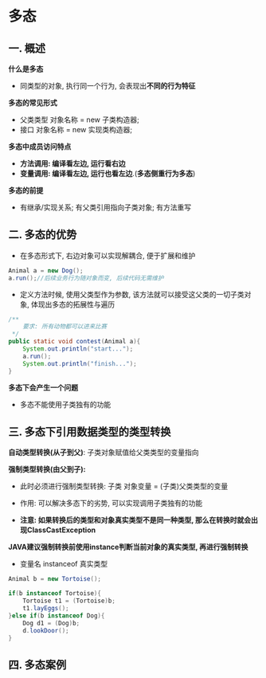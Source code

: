 # 多态

## 一. 概述

**什么是多态**

- 同类型的对象, 执行同一个行为, 会表现出**不同的行为特征**

**多态的常见形式**

- 父类类型 对象名称 = new 子类构造器;
- 接口 对象名称 = new 实现类构造器;

**多态中成员访问特点**

- **方法调用: 编译看左边, 运行看右边**
- **变量调用: 编译看左边, 运行也看左边**.(**多态侧重行为多态**)

**多态的前提**

- 有继承/实现关系; 有父类引用指向子类对象; 有方法重写





## 二. 多态的优势

- 在多态形式下, 右边对象可以实现解耦合, 便于扩展和维护

```java
Animal a = new Dog();
a.run();//后续业务行为随对象而变, 后续代码无需维护
```

- 定义方法时候, 使用父类型作为参数, 该方法就可以接受这父类的一切子类对象, 体现出多态的拓展性与遍历

```java
/**
    要求: 所有动物都可以进来比赛
 */
public static void contest(Animal a){
    System.out.println("start...");
    a.run();
    System.out.println("finish...");
}
```

**多态下会产生一个问题**

- 多态不能使用子类独有的功能





## 三. 多态下引用数据类型的类型转换

**自动类型转换(从子到父)**: 子类对象赋值给父类类型的变量指向

**强制类型转换(由父到子):**

- 此时必须进行强制类型转换: 子类 对象变量 = (子类)父类类型的变量
- 作用: 可以解决多态下的劣势, 可以实现调用子类独有的功能

- **注意: 如果转换后的类型和对象真实类型不是同一种类型, 那么在转换时就会出现ClassCastException**

**JAVA建议强制转换前使用instance判断当前对象的真实类型, 再进行强制转换**

- 变量名 instanceof 真实类型

```java
Animal b = new Tortoise();

if(b instanceof Tortoise){
    Tortoise t1 = (Tortoise)b;
    t1.layEggs();
}else if(b instanceof Dog){
    Dog d1 = (Dog)b;
    d.lookDoor();
}
```

## 四. 多态案例

